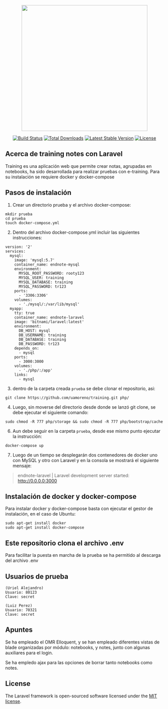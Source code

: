 <p align="center"><img src="https://res.cloudinary.com/dtfbvvkyp/image/upload/v1566331377/laravel-logolockup-cmyk-red.svg" width="400"></p>

<p align="center">
<a href="https://travis-ci.org/laravel/framework"><img src="https://travis-ci.org/laravel/framework.svg" alt="Build Status"></a>
<a href="https://packagist.org/packages/laravel/framework"><img src="https://poser.pugx.org/laravel/framework/d/total.svg" alt="Total Downloads"></a>
<a href="https://packagist.org/packages/laravel/framework"><img src="https://poser.pugx.org/laravel/framework/v/stable.svg" alt="Latest Stable Version"></a>
<a href="https://packagist.org/packages/laravel/framework"><img src="https://poser.pugx.org/laravel/framework/license.svg" alt="License"></a>
</p>

## Acerca de training notes con Laravel

Training es una aplicación web que permite crear notas, agrupadas en notebooks, ha sido desarrollada para realizar pruebas con e-training. Para su instalación se requiere docker y docker-compose

## Pasos de instalación

1. Crear un directorio prueba y el archivo docker-compose:
```
mkdir prueba
cd prueba
touch docker-compose.yml
```
2. Dentro del archivo docker-compose.yml incluir las siguientes instrucciones:

```
version: '2'
services:
  mysql:
    image: 'mysql:5.7'
    container_name: endnote-mysql
    environment:
      MYSQL_ROOT_PASSWORD: rooty123
      MYSQL_USER: training
      MYSQL_DATABASE: training
      MYSQL_PASSWORD: tr123
    ports:
      - '3306:3306'
    volumes:
      - './mysql/:/var/lib/mysql'
  myapp:
    tty: true
    container_name: endnote-laravel
    image: 'bitnami/laravel:latest'
    environment:
      DB_HOST: mysql
      DB_USERNAME: training
      DB_DATABASE: training
      DB_PASSWORD: tr123
    depends_on:
      - mysql
    ports:
      - 3000:3000
    volumes:
      - './php/:/app'
    links:
      - mysql
```

3. dentro de la carpeta creada ```prueba``` se debe clonar el repositorio, asi:

```
git clone https://github.com/uamoreno/training.git php/
```

4. Luego, sin moverse del directorio desde donde se lanzó git clone, se debe ejecutar el siguiente comando: 

```
sudo chmod -R 777 php/storage && sudo chmod -R 777 php/bootstrap/cache
```

6. Aun debe seguir en la carpeta ```prueba```, desde ese mismo punto ejecutar la instrucción:
```
docker-compose up
```

7. Luego de un tiempo se desplegarán dos contenedores de docker uno con MySQL y otro con Laravel y en la consola se mostrará el siguiente mensaje:

> endnote-laravel | Laravel development server started: http://0.0.0.0:3000


## Instalación de docker y docker-compose

Para instalar docker y docker-compose basta con ejecutar el gestor de instalación, en el caso de Ubuntu:
```
sudo apt-get install docker
sudo apt-get install docker-compose
```

## Este repositorio clona el archivo .env

Para facilitar la puesta en marcha de la prueba se ha permitido al descarga del archivo .env

## Usuarios de prueba
```
(Uriel Alejandro)
Usuario: 80123
Clave: secret
```
```
(Luiz Perez)
Usuario: 70321
Clave: secret
```

## Apuntes

Se ha empleado el OMR Elloquent, y se han empleado diferentes vistas de blade organizadas por módulo: notebooks, y notes, junto con algunas auxiliares para el login.

Se ha empledo ajax para las opciones de borrar tanto notebooks como notes.

## License

The Laravel framework is open-sourced software licensed under the [MIT license](https://opensource.org/licenses/MIT).
